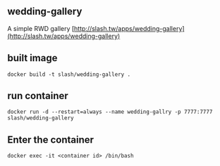 ## wedding-gallery
A simple RWD gallery [http://slash.tw/apps/wedding-gallery](http://slash.tw/apps/wedding-gallery)

## built image
```docker build -t slash/wedding-gallery .```

## run container
```docker run -d --restart=always --name wedding-gallry -p 7777:7777 slash/wedding-gallery```

## Enter the container
```docker exec -it <container id> /bin/bash```
